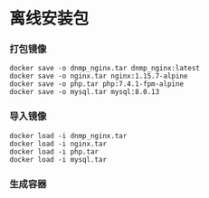 # 离线安装包

### 打包镜像

``` docker save -o dnmp_php.tar dnmp_php:latest
docker save -o dnmp_nginx.tar dnmp_nginx:latest
docker save -o nginx.tar nginx:1.15.7-alpine
docker save -o php.tar php:7.4.1-fpm-alpine
docker save -o mysql.tar mysql:8.0.13
```

### 导入镜像
``` docker load -i dnmp_php.tar
docker load -i dnmp_nginx.tar
docker load -i nginx.tar
docker load -i php.tar
docker load -i mysql.tar
```

### 生成容器
``` docker-compose up -d
```
